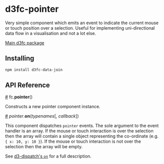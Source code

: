 # d3fc-pointer

Very simple component which emits an event to indicate the current mouse or touch position over a selection. Useful for implementing uni-directional data flow in a visualisation and not a lot else.

[Main d3fc package](https://github.com/ScottLogic/d3fc)

## Installing

```bash
npm install d3fc-data-join
```

## API Reference

<a name="pointer" href="#pointer">#</a> fc.**pointer**()

Constructs a new pointer component instance.

<a name="pointer_on" href="#pointer_on">#</a> *pointer*.**on**(*typenames*[, *callback*])

This component dispatches `pointer` events. The sole argument to the event handler is an array. If the mouse or touch interaction is over the selection then the array will contain a single object representing the co-ordinate (e.g. `{ x: 10, y: 10 }`). If the mouse or touch interaction is not over the selection then the array will be empty.

See [d3-dispatch's `on`](https://github.com/d3/d3-dispatch#dispatch_on) for a full description.
